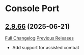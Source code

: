 # Console Port

## [2.9.66](https://github.com/seblindfors/ConsolePort/tree/2.9.66) (2025-06-21)
[Full Changelog](https://github.com/seblindfors/ConsolePort/compare/2.9.65...2.9.66) [Previous Releases](https://github.com/seblindfors/ConsolePort/releases)

- Add support for assisted combat  
